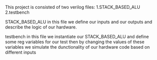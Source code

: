 This project is consisted of two verilog files: 1.STACK_BASED_ALU 2.testbench

STACK_BASED_ALU
in this file we define our inputs and our outputs and describe
the logic of our hardware.

testbench
in this file we instantiate our STACK_BASED_ALU and define some reg variables for our test
then by changing the values of these variables we simulate the dunctionality of our
hardware code based on different inputs
